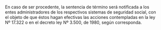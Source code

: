 En caso de ser procedente, la sentencia de término será notificada a los entes administradores de los respectivos sistemas de seguridad social, con el objeto de que éstos hagan efectivas las acciones contempladas en la ley Nº 17.322 o en el decreto ley Nº 3.500, de 1980, según corresponda.